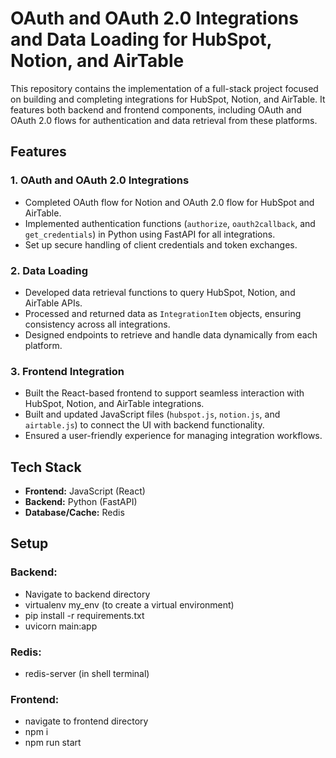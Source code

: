 # OAuth and OAuth 2.0 Integrations and Data Loading for HubSpot, Notion, and AirTable

This repository contains the implementation of a full-stack project focused on building and completing integrations for HubSpot, Notion, and AirTable. It features both backend and frontend components, including OAuth and OAuth 2.0 flows for authentication and data retrieval from these platforms.  

## Features

### 1. OAuth and OAuth 2.0 Integrations  
- Completed OAuth flow for Notion and OAuth 2.0 flow for HubSpot and AirTable.  
- Implemented authentication functions (`authorize`, `oauth2callback`, and `get_credentials`) in Python using FastAPI for all integrations.  
- Set up secure handling of client credentials and token exchanges.  

### 2. Data Loading  
- Developed data retrieval functions to query HubSpot, Notion, and AirTable APIs.  
- Processed and returned data as `IntegrationItem` objects, ensuring consistency across all integrations.  
- Designed endpoints to retrieve and handle data dynamically from each platform.  

### 3. Frontend Integration  
- Built the React-based frontend to support seamless interaction with HubSpot, Notion, and AirTable integrations.  
- Built and updated JavaScript files (`hubspot.js`, `notion.js`, and `airtable.js`) to connect the UI with backend functionality.  
- Ensured a user-friendly experience for managing integration workflows.  

## Tech Stack  
- **Frontend:** JavaScript (React)  
- **Backend:** Python (FastAPI)  
- **Database/Cache:** Redis  

## Setup

### Backend:
- Navigate to backend directory
- virtualenv my_env (to create a virtual environment)
- pip install -r requirements.txt
- uvicorn main:app

### Redis:
- redis-server (in shell terminal)

### Frontend:
- navigate to frontend directory
- npm i
- npm run start
